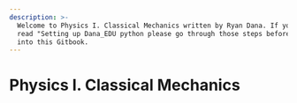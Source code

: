 ```yaml
---
description: >-
  Welcome to Physics I. Classical Mechanics written by Ryan Dana. If you haven't
  read "Setting up Dana_EDU python please go through those steps before delving
  into this Gitbook.
---
```


# Physics I. Classical Mechanics

